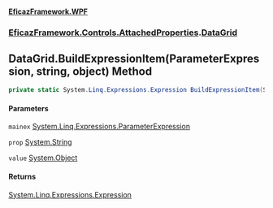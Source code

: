 #### [EficazFramework.WPF](EficazFrameworkWPF.md 'EficazFramework WPF')
### [EficazFramework.Controls.AttachedProperties](EficazFrameworkWPF.md#EficazFramework.Controls.AttachedProperties 'EficazFramework.Controls.AttachedProperties').[DataGrid](EficazFramework.Controls.AttachedProperties/DataGrid.md 'EficazFramework.Controls.AttachedProperties.DataGrid')

## DataGrid.BuildExpressionItem(ParameterExpression, string, object) Method

```csharp
private static System.Linq.Expressions.Expression BuildExpressionItem(System.Linq.Expressions.ParameterExpression mainex, string prop, object value);
```
#### Parameters

<a name='EficazFramework.Controls.AttachedProperties.DataGrid.BuildExpressionItem(System.Linq.Expressions.ParameterExpression,string,object).mainex'></a>

`mainex` [System.Linq.Expressions.ParameterExpression](https://docs.microsoft.com/en-us/dotnet/api/System.Linq.Expressions.ParameterExpression 'System.Linq.Expressions.ParameterExpression')

<a name='EficazFramework.Controls.AttachedProperties.DataGrid.BuildExpressionItem(System.Linq.Expressions.ParameterExpression,string,object).prop'></a>

`prop` [System.String](https://docs.microsoft.com/en-us/dotnet/api/System.String 'System.String')

<a name='EficazFramework.Controls.AttachedProperties.DataGrid.BuildExpressionItem(System.Linq.Expressions.ParameterExpression,string,object).value'></a>

`value` [System.Object](https://docs.microsoft.com/en-us/dotnet/api/System.Object 'System.Object')

#### Returns
[System.Linq.Expressions.Expression](https://docs.microsoft.com/en-us/dotnet/api/System.Linq.Expressions.Expression 'System.Linq.Expressions.Expression')